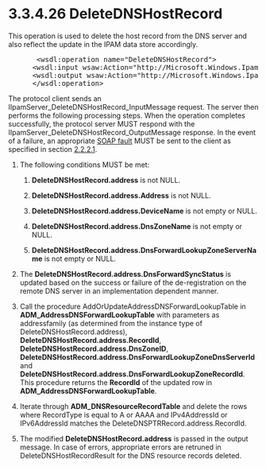 <html dir="LTR" xmlns:mshelp="http://msdn.microsoft.com/mshelp" xmlns:ddue="http://ddue.schemas.microsoft.com/authoring/2003/5" xmlns:xlink="http://www.w3.org/1999/xlink" xmlns:tool="http://www.microsoft.com/tooltip">
 <body>
 <div id="header">
 <h1 class="heading">3.3.4.26 DeleteDNSHostRecord</h1>
 </div>
 <div id="mainSection">
 <div id="mainBody">
 <div id="allHistory" class="saveHistory"></div>
 <div id="sectionSection0" class="section" name="collapseableSection">
 

<p>This operation is used to delete the host record from the
DNS server and also reflect the update in the IPAM data store accordingly.</p>

<dl>
<dd>
<div><pre>  &lt;wsdl:operation name=&quot;DeleteDNSHostRecord&quot;&gt;
 &lt;wsdl:input wsaw:Action=&quot;http://Microsoft.Windows.Ipam/IIpamServer/DeleteDNSHostRecord&quot; message=&quot;ipam:IIpamServer_DeleteDNSHostRecord_InputMessage&quot; /&gt;
 &lt;wsdl:output wsaw:Action=&quot;http://Microsoft.Windows.Ipam/IIpamServer/DeleteDNSHostRecordResponse&quot; message=&quot;ipam:IIpamServer_DeleteDNSHostRecord_OutputMessage&quot; /&gt;
 &lt;/wsdl:operation&gt;
</pre></div>
</dd></dl>

<p>The protocol client sends an
IIpamServer_DeleteDNSHostRecord_InputMessage request. The server then performs
the following processing steps. When the operation completes successfully, the
protocol server MUST respond with the
IIpamServer_DeleteDNSHostRecord_OutputMessage response. In the event of a
failure, an appropriate <a href="21b4a631-8f28-420f-822f-c5f879d5046e.md#gt_ec8728a8-1a75-426f-8767-aa1932c7c19f">SOAP
fault</a> MUST be sent to the client as specified in section <a href="a90ad88d-2468-4ac1-bbb9-8f921d15bbc8.md">2.2.2.1</a>. </p>

<ol><li><p><span> </span>The following
conditions MUST be met:</p>

<ol><li><p><span> 
</span><b>DeleteDNSHostRecord.address</b> is not NULL.</p>

</li><li><p><span> 
</span><b>DeleteDNSHostRecord.address.Address</b> is not NULL.</p>

</li><li><p><span> 
</span><b>DeleteDNSHostRecord.address.DeviceName</b> is not empty or NULL.</p>

</li><li><p><span> 
</span><b>DeleteDNSHostRecord.address.DnsZoneName</b> is not empty or NULL.</p>

</li><li><p><span> 
</span><b>DeleteDNSHostRecord.address.DnsForwardLookupZoneServerName</b> is not
empty or NULL.</p>

</li></ol></li><li><p><span> </span>The <b>DeleteDNSHostRecord.address.DnsForwardSyncStatus</b>
is updated based on the success or failure of the de-registration on the remote
DNS server in an implementation dependent manner.</p>

</li><li><p><span> </span>Call the
procedure AddOrUpdateAddressDNSForwardLookupTable in <b>ADM_AddressDNSForwardLookupTable</b>
with parameters as addressfamily (as determined from the instance type of
DeleteDNSHostRecord.address), <b>DeleteDNSHostRecord.address.RecordId</b>, <b>DeleteDNSHostRecord.address.DnsZoneID</b>,
<b>DeleteDNSHostRecord.address.DnsForwardLookupZoneDnsServerId</b> and <b>DeleteDNSHostRecord.address.DnsForwardLookupZoneRecordId</b>.
This procedure returns the <b>RecordId</b> of the updated row in <b>ADM_AddressDNSForwardLookupTable</b>.</p>

</li><li><p><span> </span>Iterate through <b>ADM_DNSResourceRecordTable</b>
and delete the rows where RecordType is equal to A or AAAA and IPv4AddressId or
IPv6AddressId matches the DeleteDNSPTRRecord.address.RecordId.</p>

</li><li><p><span> </span>The modified <b>DeleteDNSHostRecord.address</b>
is passed in the output message. In case of errors, appropriate errors are
retruned in DeleteDNSHostRecordResult for the DNS resource records deleted.</p>

</li></ol>
 </div>
 </div>
 </div>
 </body>
</html>